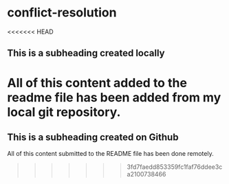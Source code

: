 # conflict-resolution

<<<<<<< HEAD
## This is a subheading created locally

All of this content added to the readme file has been added from my local git repository.
=======
## This is a subheading created on Github

All of this content submitted to the README file has been done remotely.
>>>>>>> 3fd7faedd853359fc1faf76ddee3ca2100738466
